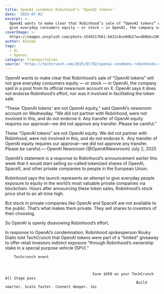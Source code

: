 ```yaml
---
title: OpenAI condemns Robinhood’s ‘OpenAI tokens’
date: '2025-07-02'
excerpt: >-
  OpenAI wants to make clear that Robinhood’s sale of “OpenAI tokens” will not
  give everyday consumers equity — or stock — in OpenAI, the company said i...
coverImage: >-
  https://images.unsplash.com/photo-1549317661-bd32c8ce0db2?w=400&h=200&fit=crop&auto=format
author: AIVibe
tags:
  - Ai
  - Openai
category: Transportation
source: 'https://techcrunch.com/2025/07/02/openai-condemns-robinhoods-openai-tokens/'
---
```

OpenAI wants to make clear that Robinhood’s sale of “OpenAI tokens” will not give everyday consumers equity — or stock — in OpenAI, the company said in a post from its official newsroom account on X. OpenAI says it does not endorse Robinhood’s effort, nor was it involved in facilitating the token sale.

“These ‘OpenAI tokens’ are not OpenAI equity,” said OpenAI’s newsroom account on Wednesday. “We did not partner with Robinhood, were not involved in this, and do not endorse it. Any transfer of OpenAI equity requires our approval—we did not approve any transfer. Please be careful.”


These “OpenAI tokens” are not OpenAI equity. We did not partner with Robinhood, were not involved in this, and do not endorse it.  Any transfer of OpenAI equity requires our approval—we did not approve any transfer. Please be careful.— OpenAI Newsroom (@OpenAINewsroom) July 2, 2025


OpenAI’s statement is a response to Robinhood’s announcement earlier this week that it would start selling  so-called tokenized shares of OpenAI, SpaceX, and other private companies to people in the European Union.


	
	




	
	



Robinhood says the launch represents an attempt to give everyday people exposure to equity in the world’s most valuable private companies via blockchain. Hours after announcing these token sales, Robinhood’s stock price shot to an all-time high.

But stock in private companies like OpenAI and SpaceX are not available to the public. That’s what makes them private. They sell shares to investors of their choosing. 

So OpenAI is openly disavowing Robinhood’s effort. 

In response to OpenAI’s condemnation, Robinhood spokesperson Rouky Diallo told TechCrunch that OpenAI tokens were part of a “limited” giveaway to offer retail investors indirect exposure “through Robinhood’s ownership stake in a special purpose vehicle (SPV).”

	
		
					
		Techcrunch event
		
			
				
											Save $450 on your TechCrunch All Stage pass
																Build smarter. Scale faster. Connect deeper. Joi
